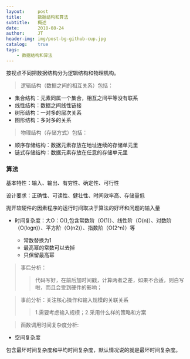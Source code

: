```yaml
---
layout:     post
title:      数据结构和算法
subtitle:   概述
date:       2018-08-24
author:     JT
header-img: img/post-bg-github-cup.jpg
catalog:    true
tags:
    - 数据结构和算法
---
```


按视点不同把数据结构分为逻辑结构和物理机构。

> 逻辑结构（数据之间的相互关系）包括：

* 集合结构：元素同属一个集合，相互之间平等没有联系
* 线性结构：数据之间线性链接
* 树形结构：一对多的层次关系
* 图形结构：多对多的关系

> 物理结构（存储方式）包括：

* 顺序存储结构：数据元素存放在地址连续的存储单元里
* 链式存储结构：数据元素存放在任意的存储单元里

### 算法

基本特性：输入、输出、有穷性、确定性、可行性

设计要求：正确性、可读性、健壮性、时间效率高、存储量低

抛开软硬件的因素程序的运行时间取决于算法的好坏和问题的输入量

* 时间复杂度：大O：O(),包含常数阶（O(1)）、线性阶（O(n)）、对数阶（O(logn)）、平方阶（O(n2)）、指数阶（O(2^n)）等

	* 常数替换为1
	* 最高幂的常数可以去掉
	* 只保留最高幂

> 事后分析：
> > 代码写好，在前后加时间戳，计算两者之差，如果不合适，则白写啦，而且会受到硬件的影响；

> 事前分析：关注核心操作和输入规模的关联关系
> > 1.需要考虑输入规模；2.采用什么样的策略和方案

> 函数调用时间复杂度分析:
> > 

* 空间复杂度

包含最坏时间复杂度和平均时间复杂度，默认情况说的就是最坏时间复杂度。